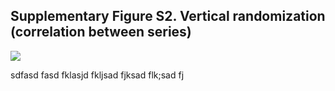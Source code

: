 

## Supplementary Figure S2. Vertical randomization (correlation between series)



![](correlation_between_series.vertical.combined.png)

sdfasd fasd fklasjd fkljsad fjksad flk;sad fj



